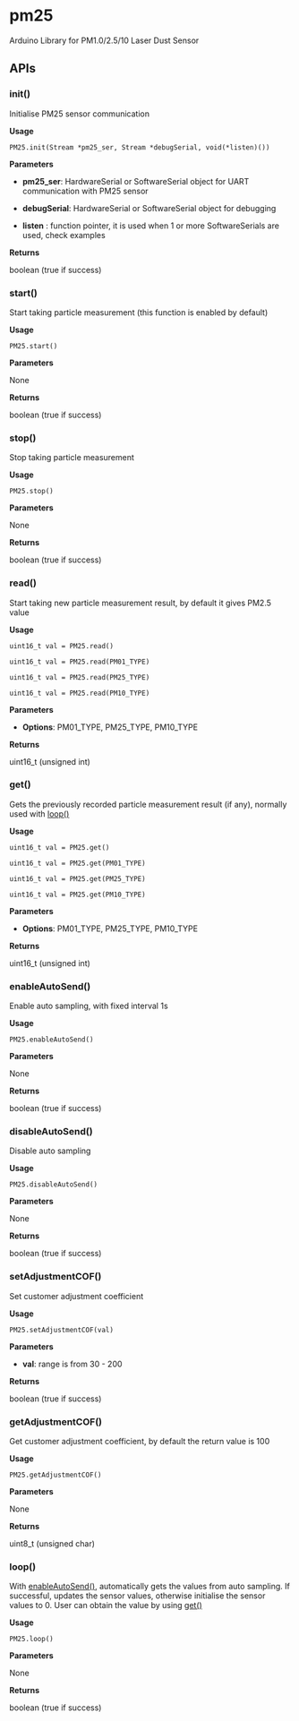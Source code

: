 # pm25
Arduino Library for PM1.0/2.5/10 Laser Dust Sensor

## APIs
### init()

  Initialise PM25 sensor communication
  
  **Usage**
  
  `PM25.init(Stream *pm25_ser, Stream *debugSerial, void(*listen)())`
  
  **Parameters**
    
  * **pm25_ser**: HardwareSerial or SoftwareSerial object for UART communication with PM25 sensor
    
  * **debugSerial**: HardwareSerial or SoftwareSerial object for debugging
    
  * **listen** : function pointer, it is used when 1 or more SoftwareSerials are used, check examples
 
  **Returns**
  
  boolean (true if success)

### start()

  Start taking particle measurement (this function is enabled by default)
  
  **Usage**
  
  `PM25.start()`
  
  **Parameters**
  
  None
  
  **Returns**
  
  boolean (true if success)
  
### stop()

  Stop taking particle measurement
  
  **Usage**
  
  `PM25.stop()`
  
  **Parameters**
  
  None
  
  **Returns**
  
  boolean (true if success)
  
### read()

  Start taking new particle measurement result, by default it gives PM2.5 value
  
  **Usage**
  
  `uint16_t val = PM25.read()`
  
  `uint16_t val = PM25.read(PM01_TYPE)`
  
  `uint16_t val = PM25.read(PM25_TYPE)`
  
  `uint16_t val = PM25.read(PM10_TYPE)`
  
  **Parameters**
  
  * **Options**: PM01_TYPE, PM25_TYPE, PM10_TYPE
  
  **Returns**
  
  uint16_t (unsigned int)
  
### get()
  
  Gets the previously recorded particle measurement result (if any), normally used with [loop()](#loop)
  
  **Usage**
  
  `uint16_t val = PM25.get()`
  
  `uint16_t val = PM25.get(PM01_TYPE)`
  
  `uint16_t val = PM25.get(PM25_TYPE)`
  
  `uint16_t val = PM25.get(PM10_TYPE)`
  
  **Parameters**
  
  * **Options**: PM01_TYPE, PM25_TYPE, PM10_TYPE
  
  **Returns**
  
  uint16_t (unsigned int)
  
### enableAutoSend()
  
  Enable auto sampling, with fixed interval 1s
  
  **Usage**
  
  `PM25.enableAutoSend()`
  
  **Parameters**
  
  None
  
  **Returns**
  
  boolean (true if success)

### disableAutoSend()

  Disable auto sampling
  
  **Usage**
  
  `PM25.disableAutoSend()`
  
  **Parameters**
  
  None
  
  **Returns**
  
  boolean (true if success)
  
### setAdjustmentCOF()

  Set customer adjustment coefficient
  
  **Usage**
  
  `PM25.setAdjustmentCOF(val)`
  
  **Parameters**
  
  * **val**: range is from 30 - 200
  
  **Returns**
  
  boolean (true if success)
  
### getAdjustmentCOF()

  Get customer adjustment coefficient, by default the return value is 100
  
  **Usage**
  
  `PM25.getAdjustmentCOF()`
  
  **Parameters**
  
  None
  
  **Returns**
  
  uint8_t (unsigned char)
  
### loop()

  With [enableAutoSend()](#enableAutoSend), automatically gets the values from auto sampling. If successful, updates the sensor values, otherwise initialise the sensor values to 0. User can obtain the value by using [get()](#get)
  
  **Usage**
  
  `PM25.loop()`
  
  **Parameters**
  
  None
  
  **Returns**
  
  boolean (true if success)
